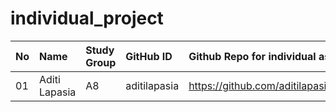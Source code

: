 # individual_project
|No | Name | Study Group | GitHub ID            |Github Repo for individual assignment                      |Website address              |Date Added     |  
|:---|:----------------------|:--------------|:---------------------|:------------------------------------------------------|:------------------------------------|:-----------------------| 
|01|Aditi Lapasia   | A8     | aditilapasia |https://github.com/aditilapasia/individual_project.git |https://github.com/aditilapasia/individual_project |2021-09-27 
